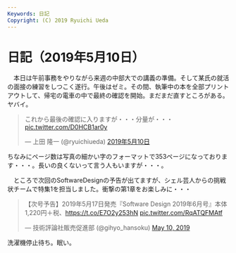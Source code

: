 ```yaml
---
Keywords: 日記
Copyright: (C) 2019 Ryuichi Ueda
---
```


# 日記（2019年5月10日）

　本日は午前事務をやりながら来週の中部大での講義の準備。そして某氏の就活の面接の練習をしつこく遂行。午後はゼミ。その間、執筆中の本を全部プリントアウトして、帰宅の電車の中で最終の確認を開始。まだまだ直すところがある。ヤバイ。

<blockquote class="twitter-tweet" data-lang="ja"><p lang="ja" dir="ltr">これから最後の確認に入りますが・・・分量が・・・ <a href="https://t.co/D0HCB1ar0y">pic.twitter.com/D0HCB1ar0y</a></p>&mdash; 上田 隆一 (@ryuichiueda) <a href="https://twitter.com/ryuichiueda/status/1126791816815054848?ref_src=twsrc%5Etfw">2019年5月10日</a></blockquote>
<script async src="https://platform.twitter.com/widgets.js" charset="utf-8"></script>

ちなみにページ数は写真の細かい字のフォーマットで353ページになっております・・・。長いの良くないって言う人もいますが・・・。

　ところで次回のSoftwareDesignの予告が出てますが、シェル芸人からの挑戦状チームで特集1を担当しました。衝撃の第1章をお楽しみに・・・

<blockquote class="twitter-tweet" data-partner="tweetdeck"><p lang="ja" dir="ltr">【次号予告】2019年5月17日発売『Software Design 2019年6月号』本体1,220円＋税、<a href="https://t.co/E7O2y253hN">https://t.co/E7O2y253hN</a> <a href="https://t.co/RqATQFMAtf">pic.twitter.com/RqATQFMAtf</a></p>&mdash; 技術評論社販売促進部 (@gihyo_hansoku) <a href="https://twitter.com/gihyo_hansoku/status/1126655636219895808?ref_src=twsrc%5Etfw">May 10, 2019</a></blockquote>


洗濯機停止待ち。眠い。
